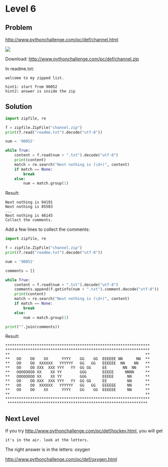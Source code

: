 # Level 6

## Problem

http://www.pythonchallenge.com/pc/def/channel.html

![](http://www.pythonchallenge.com/pc/def/channel.jpg)

Download: http://www.pythonchallenge.com/pc/def/channel.zip

In readme.txt:

```
welcome to my zipped list.

hint1: start from 90052
hint2: answer is inside the zip
```

## Solution

```python
import zipfile, re

f = zipfile.ZipFile("channel.zip")
print(f.read("readme.txt").decode("utf-8"))

num = '90052'

while True:
    content = f.read(num + ".txt").decode("utf-8")
    print(content)        
    match = re.search("Next nothing is (\d+)", content)        
    if match == None:
        break
    else:
        num = match.group(1)
```

Result:

```
Next nothing is 94191
Next nothing is 85503
...
Next nothing is 46145
Collect the comments.
```

Add a few lines to collect the comments:

```python
import zipfile, re

f = zipfile.ZipFile("channel.zip")
print(f.read("readme.txt").decode("utf-8"))

num = '90052'

comments = []

while True:
    content = f.read(num + ".txt").decode("utf-8")
    comments.append(f.getinfo(num + ".txt").comment.decode("utf-8"))
    print(content)        
    match = re.search("Next nothing is (\d+)", content)        
    if match == None:
        break
    else:
        num = match.group(1)

print("".join(comments))
```

Result:

```
****************************************************************
****************************************************************
**                                                            **
**   OO    OO    XX      YYYY    GG    GG  EEEEEE NN      NN  **
**   OO    OO  XXXXXX   YYYYYY   GG   GG   EEEEEE  NN    NN   **
**   OO    OO XXX  XXX YYY   YY  GG GG     EE       NN  NN    **
**   OOOOOOOO XX    XX YY        GGG       EEEEE     NNNN     **
**   OOOOOOOO XX    XX YY        GGG       EEEEE      NN      **
**   OO    OO XXX  XXX YYY   YY  GG GG     EE         NN      **
**   OO    OO  XXXXXX   YYYYYY   GG   GG   EEEEEE     NN      **
**   OO    OO    XX      YYYY    GG    GG  EEEEEE     NN      **
**                                                            **
****************************************************************
 **************************************************************
```

## Next Level

If you try http://www.pythonchallenge.com/pc/def/hockey.html, you will get 

```
it's in the air. look at the letters.
```

The right answer is in the letters: oxygen

http://www.pythonchallenge.com/pc/def/oxygen.html